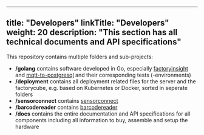 
---
title: "Developers"
linkTitle: "Developers"
weight: 20
description: "This section has all technical documents and API specifications"
---

This repository contains multiple folders and sub-projects:

- **/golang** contains software developed in Go, especially [factoryinsight](united-manufacturing-hub/factoryinsight) and [mqtt-to-postgresql](united-manufacturing-hub/mqtt-to-postgresql) and their corresponding tests (-environments)
- **/deployment** contains all deployment related files for the server and the factorycube, e.g. based on Kubernetes or Docker, sorted in seperate folders
- **/sensorconnect** contains [sensorconnect](united-manufacturing-hub/sensorconnect)
- **/barcodereader** contains [barcodereader](united-manufacturing-hub/barcodereader)
- **/docs** contains the entire documentation and API specifications for all components including all information to buy, assemble and setup the hardware

